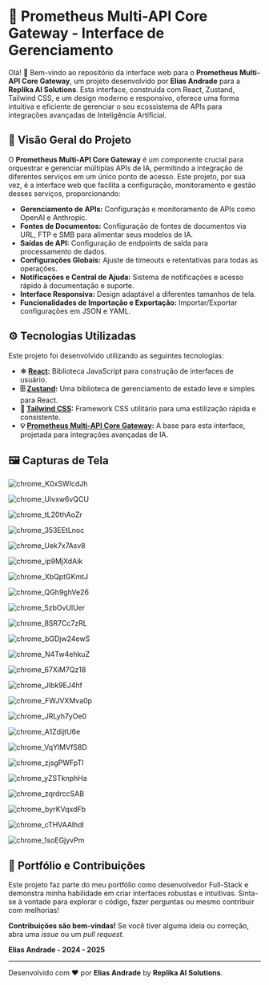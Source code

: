 # 🚀 Prometheus Multi-API Core Gateway - Interface de Gerenciamento 



Olá! 👋 Bem-vindo ao repositório da interface web para o **Prometheus Multi-API Core Gateway**, um projeto desenvolvido por **Elias Andrade** para a **Replika AI Solutions**. Esta interface, construída com React, Zustand, Tailwind CSS, e um design moderno e responsivo, oferece uma forma intuitiva e eficiente de gerenciar o seu ecossistema de APIs para integrações avançadas de Inteligência Artificial.

## 🎯 Visão Geral do Projeto

O **Prometheus Multi-API Core Gateway** é um componente crucial para orquestrar e gerenciar múltiplas APIs de IA, permitindo a integração de diferentes serviços em um único ponto de acesso. Este projeto, por sua vez, é a interface web que facilita a configuração, monitoramento e gestão desses serviços, proporcionando:

-   **Gerenciamento de APIs:** Configuração e monitoramento de APIs como OpenAI e Anthropic. 
-   **Fontes de Documentos:** Configuração de fontes de documentos via URL, FTP e SMB para alimentar seus modelos de IA.
-   **Saídas de API:** Configuração de endpoints de saída para processamento de dados.
-   **Configurações Globais:** Ajuste de timeouts e retentativas para todas as operações.
-   **Notificações e Central de Ajuda:** Sistema de notificações e acesso rápido à documentação e suporte.
-   **Interface Responsiva:** Design adaptável a diferentes tamanhos de tela.
-   **Funcionalidades de Importação e Exportação:** Importar/Exportar configurações em JSON e YAML.

## ⚙️ Tecnologias Utilizadas

Este projeto foi desenvolvido utilizando as seguintes tecnologias:

-   **⚛️ [React](https://reactjs.org/):** Biblioteca JavaScript para construção de interfaces de usuário.
-   **🗄️ [Zustand](https://github.com/pmndrs/zustand):** Uma biblioteca de gerenciamento de estado leve e simples para React.
-   **🎨 [Tailwind CSS](https://tailwindcss.com/):** Framework CSS utilitário para uma estilização rápida e consistente.
-   **💡 [Prometheus Multi-API Core Gateway](https://www.replika.com.br/):** A base para esta interface, projetada para integrações avançadas de IA.


## 🖼️ Capturas de Tela

![chrome_K0xSWIcdJh](https://github.com/user-attachments/assets/059c328a-8d52-432c-bec4-3cf368edfdab)

![chrome_Uivxw6vQCU](https://github.com/user-attachments/assets/dabe1018-2307-4ffb-8c13-293fd329c0ca)

![chrome_tL20thAoZr](https://github.com/user-attachments/assets/04dc3f56-585c-480e-9c5c-8c84b06677fc)

![chrome_353EEtLnoc](https://github.com/user-attachments/assets/3e12a8ac-68b9-409e-a9b8-81795734e182)

![chrome_Uek7x7Asv8](https://github.com/user-attachments/assets/8c721e98-7d6e-409f-a047-d84c3daef01b)

![chrome_ip9MjXdAik](https://github.com/user-attachments/assets/4342a931-5757-4a7f-b070-d8ee57430c3b)

![chrome_XbQptGKmtJ](https://github.com/user-attachments/assets/b3ef61f7-dd3b-4518-aa16-c3a5a2c6944e)

![chrome_QGh9ghVe26](https://github.com/user-attachments/assets/0c2500a1-3f3d-4f23-b498-ef5d9c51903f)

![chrome_5zbOvUlUer](https://github.com/user-attachments/assets/fc48937c-2a1b-49a0-a90f-4b40d23ff304)

![chrome_8SR7Cc7zRL](https://github.com/user-attachments/assets/d0b4d74c-f2b9-4a69-8cb6-0b259c8526db)

![chrome_bGDjw24ewS](https://github.com/user-attachments/assets/dd2b2434-3f50-4fd0-9aaf-fa1aa500c261)

![chrome_N4Tw4ehkuZ](https://github.com/user-attachments/assets/e94a685e-cf1c-41da-965e-afe5fd1cf3a9)

![chrome_67XiM7Qz18](https://github.com/user-attachments/assets/fe1e5acb-4e4b-408b-9f2a-befcce29ad04)

![chrome_Jlbk9EJ4hf](https://github.com/user-attachments/assets/96dda7bd-5879-48c8-9910-145803120e88)

![chrome_FWJVXMva0p](https://github.com/user-attachments/assets/af95b3a9-70fd-4e3a-9557-2bc205b3f019)

![chrome_JRLyh7yOe0](https://github.com/user-attachments/assets/8ef9c0ba-0623-4016-b2ee-3f9ace85ab40)

![chrome_A1ZdijtU6e](https://github.com/user-attachments/assets/9e96774b-a3ed-43ca-ae4f-6d4517ff2dc8)

![chrome_VqYlMVfS8D](https://github.com/user-attachments/assets/c7507282-799b-47af-9f6d-3623834effa8)

![chrome_zjsgPWFpTI](https://github.com/user-attachments/assets/b836ad2f-64ed-4f0e-af59-2346c53a53df)

![chrome_yZSTknphHa](https://github.com/user-attachments/assets/d9cfecb7-e0d4-481f-9848-53fa03f3f909)

![chrome_zqrdrccSAB](https://github.com/user-attachments/assets/60f7e6fa-37eb-4a6e-a0ba-77755ea2e8f7)

![chrome_byrKVqxdFb](https://github.com/user-attachments/assets/5a537e05-b772-47e6-8ae6-7382cb2d8f66)

![chrome_cTHVAAlhdl](https://github.com/user-attachments/assets/b8af3e71-f2f1-4581-8c5d-69a8594c7d31)

![chrome_1soEGjyvPm](https://github.com/user-attachments/assets/1b5e04df-aba6-49e0-bc4c-dfdff9566509)


## 💼 Portfólio e Contribuições

Este projeto faz parte do meu portfólio como desenvolvedor Full-Stack e demonstra minha habilidade em criar interfaces robustas e intuitivas. Sinta-se à vontade para explorar o código, fazer perguntas ou mesmo contribuir com melhorias! 

**Contribuições são bem-vindas!** Se você tiver alguma ideia ou correção, abra uma *issue* ou um *pull request*.


**Elias Andrade - 2024 - 2025**


---

Desenvolvido com ❤️ por **Elias Andrade** by **Replika AI Solutions**.
